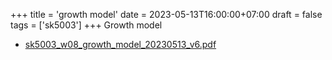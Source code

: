 +++
title = 'growth model'
date = 2023-05-13T16:00:00+07:00
draft = false
tags = ['sk5003']
+++
Growth model
<!--more-->

+ [sk5003_w08_growth_model_20230513_v6.pdf](https://zenodo.org/doi/10.5281/zenodo.7931523)
